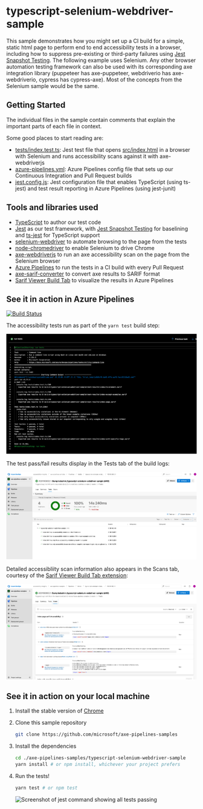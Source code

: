 # typescript-selenium-webdriver-sample

This sample demonstrates how you might set up a CI build for a simple, static html page to perform end to end accessibility tests in a browser, including how to suppress pre-existing or third-party failures using [Jest Snapshot Testing](https://jestjs.io/docs/en/snapshot-testing). The following example uses Selenium. Any other browser automation testing framework can also be used with its corresponding axe integration library (puppeteer has axe-puppeteer, webdriverio has axe-webdriverio, cypress has cypress-axe).
Most of the concepts from the Selenium sample would be the same.

## Getting Started

The individual files in the sample contain comments that explain the important parts of each file in context.

Some good places to start reading are:

* [tests/index.test.ts](./tests/index.test.ts): Jest test file that opens [src/index.html](./src/index.html) in a browser with Selenium and runs accessibility scans against it with axe-webdriverjs
* [azure-pipelines.yml](./azure-pipelines.yml): Azure Pipelines config file that sets up our Continuous Integration and Pull Request builds
* [jest.config.js](./jest.config.js): Jest configuration file that enables TypeScript (using ts-jest) and test result reporting in Azure Pipelines (using jest-junit)

## Tools and libraries used

* [TypeScript](https://www.typescriptlang.org/) to author our test code
* [Jest](https://jestjs.io/) as our test framework, with [Jest Snapshot Testing](https://jestjs.io/docs/en/snapshot-testing) for baselining and [ts-jest](https://www.npmjs.com/package/ts-jest) for TypeScript support
* [selenium-webdriver](https://www.npmjs.com/package/selenium-webdriver) to automate browsing to the page from the tests
* [node-chromedriver](https://github.com/giggio/node-chromedriver) to enable Selenium to drive Chrome
* [axe-webdriverjs](https://github.com/dequelabs/axe-webdriverjs) to run an axe accessibility scan on the page from the Selenium browser
* [Azure Pipelines](https://azure.microsoft.com/en-us/services/devops/pipelines/) to run the tests in a CI build with every Pull Request
* [axe-sarif-converter](https://github.com/microsoft/axe-sarif-converter) to convert axe results to SARIF format
* [Sarif Viewer Build Tab](https://marketplace.visualstudio.com/items?itemName=sariftools.sarif-viewer-build-tab) to visualize the results in Azure Pipelines

## See it in action in Azure Pipelines

[![Build Status](https://dev.azure.com/accessibility-insights/axe-pipelines-samples/_apis/build/status/25?branchName=master)](https://dev.azure.com/accessibility-insights/axe-pipelines-samples/_build/latest?definitionId=25&branchName=master)

<!--
  Note to maintainers: The below example images/links come from a specific build instead of the most recent build so we can link to specific tabs.
  If you update the links such that they point to a different build, make sure to mark that build as Retained so the links don't expire in a month.
-->
The accessibility tests run as part of the `yarn test` build step:

[![Screenshot of "yarn test" build logs in sample build](./assets/screenshot-logs-tab.png)](https://dev.azure.com/accessibility-insights/axe-pipelines-samples/_build/results?buildId=2228)

The test pass/fail results display in the Tests tab of the build logs:

[![Screenshot of Tests tab in sample build](./assets/screenshot-tests-tab.png)](https://dev.azure.com/accessibility-insights/axe-pipelines-samples/_build/results?buildId=2228&view=ms.vss-test-web.build-test-results-tab)

Detailed accessibliity scan information also appears in the Scans tab, courtesy of the [Sarif Viewer Build Tab extension](https://marketplace.visualstudio.com/items?itemName=sariftools.sarif-viewer-build-tab):

[![Screenshot of Scans tab in sample build](./assets/screenshot-scans-tab.png)](https://dev.azure.com/accessibility-insights/axe-pipelines-samples/_build/results?buildId=2228&view=sariftools.sarif-viewer-build-tab.sariftools.sarif-viewer-build-tab)

## See it in action on your local machine

1. Install the stable version of [Chrome](https://www.google.com/chrome/)
1. Clone this sample repository

   ```sh
   git clone https://github.com/microsoft/axe-pipelines-samples
   ```

1. Install the dependencies

   ```sh
   cd ./axe-pipelines-samples/typescript-selenium-webdriver-sample
   yarn install # or npm install, whichever your project prefers
   ```

1. Run the tests!

   ```sh
   yarn test # or npm test
   ```

   ![Screenshot of jest command showing all tests passing](./assets/screenshot-jest-success.png)
